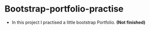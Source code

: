 # Bootstrap-portfolio-practise

* In this project I practised a little bootstrap Portfolio. **(Not finished)**
